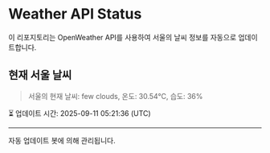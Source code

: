 
# Weather API Status

이 리포지토리는 OpenWeather API를 사용하여 서울의 날씨 정보를 자동으로 업데이트합니다.

## 현재 서울 날씨
> 서울의 현재 날씨: few clouds, 온도: 30.54°C, 습도: 36%

⏳ 업데이트 시간: 2025-09-11 05:21:36 (UTC)

---
자동 업데이트 봇에 의해 관리됩니다.
